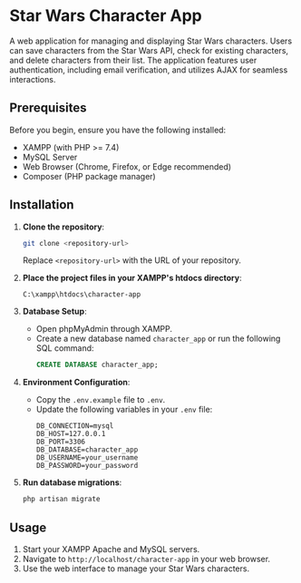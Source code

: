 # Star Wars Character App

A web application for managing and displaying Star Wars characters. Users can save characters from the Star Wars API, check for existing characters, and delete characters from their list. The application features user authentication, including email verification, and utilizes AJAX for seamless interactions.

## Prerequisites

Before you begin, ensure you have the following installed:

- XAMPP (with PHP >= 7.4)
- MySQL Server
- Web Browser (Chrome, Firefox, or Edge recommended)
- Composer (PHP package manager)

## Installation

1. **Clone the repository**:

   ```bash
   git clone <repository-url>
   ```

   Replace `<repository-url>` with the URL of your repository.

2. **Place the project files in your XAMPP's htdocs directory**:

   ```
   C:\xampp\htdocs\character-app
   ```

3. **Database Setup**:

   - Open phpMyAdmin through XAMPP.
   - Create a new database named `character_app` or run the following SQL command:
     ```sql
     CREATE DATABASE character_app;
     ```

4. **Environment Configuration**:

   - Copy the `.env.example` file to `.env`.
   - Update the following variables in your `.env` file:
     ```
     DB_CONNECTION=mysql
     DB_HOST=127.0.0.1
     DB_PORT=3306
     DB_DATABASE=character_app
     DB_USERNAME=your_username
     DB_PASSWORD=your_password
     ```

5. **Run database migrations**:

   ```bash
   php artisan migrate
   ```

## Usage

1. Start your XAMPP Apache and MySQL servers.
2. Navigate to `http://localhost/character-app` in your web browser.
3. Use the web interface to manage your Star Wars characters.